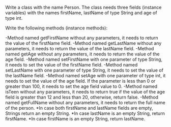 Write a class with the name Person. The class needs three fields (instance variables) with the names firstName, lastName of type String and age of type int. 

Write the following methods (instance methods):

-Method named getFirstName without any parameters, it needs to return the value of the firstName field.
-Method named getLastName without any parameters, it needs to return the value of the lastName field.
-Method named getAge without any parameters, it needs to return the value of the age field.
-Method named setFirstName with one parameter of type String, it needs to set the value of the firstName field.
-Method named setLastName with one parameter of type String, it needs to set the value of the lastName field.
-Method named setAge with one parameter of type int, it needs to set the value of the age field. If the parameter is less than 0 or greater than 100, it needs to set the age field value to 0.
-Method named isTeen without any parameters, it needs to return true if the value of the age field is greater than 12 and less than 20, otherwise, return false.
-Method named getFullName without any parameters, it needs to return the full name of the person.
    *In case both firstName and lastName fields are empty, Strings return an empty String.
    *In case lastName is an empty String, return firstName.
    *In case firstName is an empty String, return lastName.
